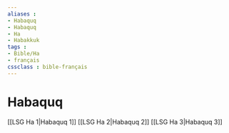 ```yaml
---
aliases : 
- Habaquq
- Habaquq
- Ha
- Habakkuk
tags : 
- Bible/Ha
- français
cssclass : bible-français
---
```


# Habaquq

[[LSG Ha 1|Habaquq 1]]
[[LSG Ha 2|Habaquq 2]]
[[LSG Ha 3|Habaquq 3]]
